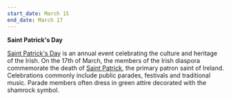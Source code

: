```yaml
---
start_date: March 15
end_date: March 17
---
```

**Saint Patrick's Day**

[Saint Patrick's Day](https://en.wikipedia.org/wiki/Saint_Patrick%27s_Day) is an annual event celebrating the culture and heritage of the Irish. On the 17th of March, the members of the Irish diaspora commemorate the death of [Saint Patrick](https://en.wikipedia.org/wiki/Saint_Patrick), the primary patron saint of Ireland. Celebrations commonly include public parades, festivals and traditional music. Parade members often dress in green attire decorated with the shamrock symbol.
